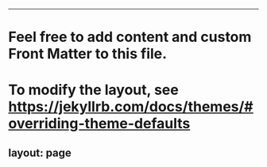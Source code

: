 ---

# Feel free to add content and custom Front Matter to this file.

# To modify the layout, see https://jekyllrb.com/docs/themes/#overriding-theme-defaults

layout: page
---